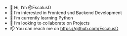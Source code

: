 - 👋 Hi, I’m @EscalusD
- 👀 I’m interested in Frontend snd Backend Development 
- 🌱 I’m currently learning Python 
- 💞️ I’m looking to collaborate on Projects 
- 📫 You can reach me on https://github.com/EscalusD

<!---
EscalusD/EscalusD is a ✨ special ✨ repository because its `README.md` (this file) appears on your GitHub profile.
You can click the Preview link to take a look at your changes.
--->
